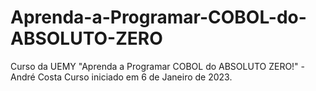 # Aprenda-a-Programar-COBOL-do-ABSOLUTO-ZERO
Curso da UEMY "Aprenda a Programar COBOL do ABSOLUTO ZERO!" - André Costa
Curso iniciado em 6 de Janeiro de 2023.
